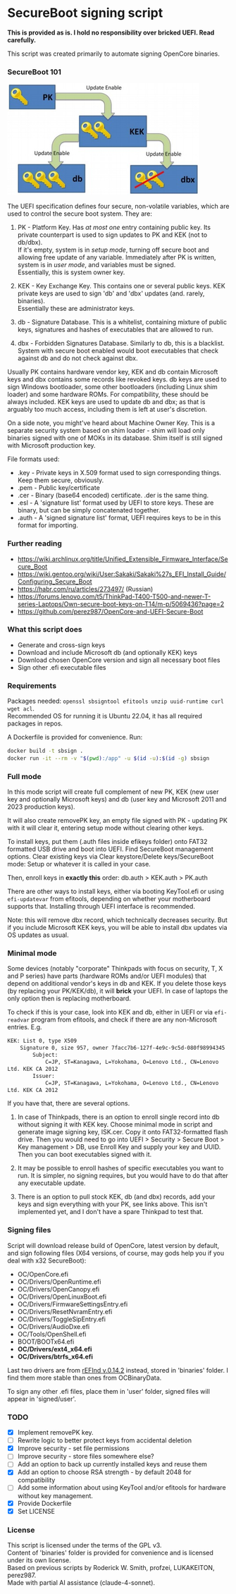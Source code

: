 # SecureBoot signing script

**This is provided as is. I hold no responsibility over bricked UEFI. Read carefully.**

This script was created primarily to automate signing OpenCore binaries.

### SecureBoot 101

![SecureBoot key hierarchy](assets/sb-scheme.jpg)

The UEFI specification defines four secure, non-volatile variables, which are used to control the secure boot system. They are: 

1. PK - Platform Key. Has *at most one* entry containing public key. Its private counterpart is used to sign updates to PK and KEK (not to db/dbx).  
If it's empty, system is in *setup mode*, turning off secure boot and allowing free update of any variable. Immediately after PK is written, system is in *user mode*, and variables must be signed.  
Essentially, this is system owner key.

2. KEK - Key Exchange Key. This contains one or several public keys. KEK private keys are used to sign 'db' and 'dbx' updates (and. rarely, binaries).  
Essentially these are administrator keys.

3. db - Signature Database. This is a whitelist, containing mixture of public keys, signatures and hashes of executables that are allowed to run.

4. dbx - Forbidden Signatures Database. Similarly to db, this is a blacklist. System with secure boot enabled would boot executables that check against db and do not check against dbx.

Usually PK contains hardware vendor key, KEK and db contain Microsoft keys and dbx contains some records like revoked keys. db keys are used to sign Windows bootloader, some other bootloaders (including Linux shim loader) and some hardware ROMs. For compatibility, these should be always included. KEK keys are used to update db and dbx; as that is arguably too much access, including them is left at user's discretion.

On a side note, you might've heard about Machine Owner Key. This is a separate security system based on shim loader - shim will load only binaries signed with one of MOKs in its database. Shim itself is still signed with Microsoft production key.

File formats used:

- .key - Private keys in X.509 format used to sign corresponding things. Keep them secure, obviously.
- .pem - Public key/certificate
- .cer - Binary (base64 encoded) certificate. .der is the same thing.
- .esl - A 'signature list' format used by UEFI to store keys. These are binary, but can be simply concatenated together.
- .auth - A 'signed signature list' format, UEFI requires keys to be in this format for importing.

### Further reading

- https://wiki.archlinux.org/title/Unified_Extensible_Firmware_Interface/Secure_Boot
- https://wiki.gentoo.org/wiki/User:Sakaki/Sakaki%27s_EFI_Install_Guide/Configuring_Secure_Boot
- https://habr.com/ru/articles/273497/ (Russian)
- https://forums.lenovo.com/t5/ThinkPad-T400-T500-and-newer-T-series-Laptops/Own-secure-boot-keys-on-T14/m-p/5069436?page=2
- https://github.com/perez987/OpenCore-and-UEFI-Secure-Boot

### What this script does

- Generate and cross-sign keys
- Download and include Microsoft db (and optionally KEK) keys 
- Download chosen OpenCore version and sign all necessary boot files
- Sign other .efi executable files

### Requirements

Packages needed: `openssl sbsigntool efitools unzip uuid-runtime curl wget acl`.  
Recommended OS for running it is Ubuntu 22.04, it has all required packages in repos.

A Dockerfile is provided for convenience. Run:
```sh
docker build -t sbsign .
docker run -it --rm -v "$(pwd):/app" -u $(id -u):$(id -g) sbsign
```

### Full mode

In this mode script will create full complement of new PK, KEK (new user key and optionally Microsoft keys) and db (user key and Microsoft 2011 and 2023 production keys).

It will also create removePK key, an empty file signed with PK - updating PK with it will clear it, entering setup mode without clearing other keys.

To install keys, put them (.auth files inside efikeys folder) onto FAT32 formatted USB drive and boot into UEFI. Find SecureBoot management options. 
Clear existing keys via Clear keystore/Delete keys/SecureBoot mode: Setup or whatever it is called in your case.

Then, enroll keys in **exactly this** order: db.auth > KEK.auth > PK.auth

There are other ways to install keys, either via booting KeyTool.efi or using `efi-updatevar` from efitools, depending on whether your motherboard supports that. Installing through UEFI interface is recommended.

Note: this will remove dbx record, which technically decreases security. But if you include Microsoft KEK keys, you will be able to install dbx updates via OS updates as usual.

### Minimal mode

Some devices (notably "corporate" Thinkpads with focus on security, T, X and P series) have parts (hardware ROMs and/or UEFI modules) that depend on additional vendor's keys in db and KEK. If you delete those keys (by replacing your PK/KEK/db), it will **brick** your UEFI. In case of laptops the only option then is replacing motherboard.  

To check if this is your case, look into KEK and db, either in UEFI or via `efi-readvar` program from efitools, and check if there are any non-Microsoft entries. E.g.
```
KEK: List 0, type X509
    Signature 0, size 957, owner 7facc7b6-127f-4e9c-9c5d-080f98994345
        Subject:
            C=JP, ST=Kanagawa, L=Yokohama, O=Lenovo Ltd., CN=Lenovo Ltd. KEK CA 2012
        Issuer:
            C=JP, ST=Kanagawa, L=Yokohama, O=Lenovo Ltd., CN=Lenovo Ltd. KEK CA 2012
```
If you have that, there are several options.

1. In case of Thinkpads, there is an option to enroll single record into db without signing it with KEK key. Choose minimal mode in script and generate image signing key, ISK.cer. Copy it onto FAT32-formatted flash drive. Then you would need to go into UEFI > Security > Secure Boot > Key management > DB, use Enroll Key and supply your key and UUID. Then you can boot executables signed with it.

2. It may be possible to enroll hashes of specific executables you want to run. It is simpler, no signing requires, but you would have to do that after any executable update.

3. There is an option to pull stock KEK, db (and dbx) records, add your keys and sign everything with your PK, see links above. This isn't implemented yet, and I don't have a spare Thinkpad to test that.

### Signing files

Script will download release build of OpenCore, latest version by default, and sign following files (X64 versions, of course, may gods help you if you deal with x32 SecureBoot):

- OC/OpenCore.efi
- OC/Drivers/OpenRuntime.efi
- OC/Drivers/OpenCanopy.efi
- OC/Drivers/OpenLinuxBoot.efi
- OC/Drivers/FirmwareSettingsEntry.efi
- OC/Drivers/ResetNvramEntry.efi
- OC/Drivers/ToggleSipEntry.efi
- OC/Drivers/AudioDxe.efi
- OC/Tools/OpenShell.efi
- BOOT/BOOTx64.efi
- **OC/Drivers/ext4_x64.efi**
- **OC/Drivers/btrfs_x64.efi**

Last two drivers are from [rEFInd v.0.14.2](https://sourceforge.net/projects/refind/files/0.14.2/) instead, stored in 'binaries' folder. I find them more stable than ones from OCBinaryData.

To sign any other .efi files, place them in 'user' folder, signed files will appear in 'signed/user'.

### TODO

- [x] Implement removePK key.
- [ ] Rewrite logic to better protect keys from accidental deletion
- [x] Improve security - set file permissions
- [ ] Improve security - store files somewhere else?
- [ ] Add an option to back up currently installed keys and reuse them
- [x] Add an option to choose RSA strength - by default 2048 for compatibility
- [ ] Add some information about using KeyTool and/or efitools for hardware without key management.
- [x] Provide Dockerfile
- [x] Set LICENSE

### License

This script is licensed under the terms of the GPL v3.  
Content of 'binaries' folder is provided for convenience and is licensed under its own license.  
Based on previous scripts by Roderick W. Smith, profzei, LUKAKEITON, perez987.  
Made with partial AI assistance (claude-4-sonnet).

